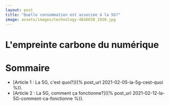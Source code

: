 ```yaml
---
layout: post
title: "Quelle consommation est associée à la 5G?"
image: assets/images/technology-4816658_1920.jpg
---
```


# L'empreinte carbone du numérique

# Sommaire
- [Article 1 : La 5G, c'est quoi?]({% post_url 2021-02-05-la-5g-cest-quoi %}).
- [Article 2 : La 5G, comment ça fonctionne?]({% post_url 2021-02-12-la-5G-comment-ca-fonctionne %}). 
